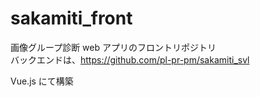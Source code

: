 # sakamiti_front

画像グループ診断 web アプリのフロントリポジトリ  
バックエンドは、https://github.com/pl-pr-pm/sakamiti_svl

Vue.js にて構築
